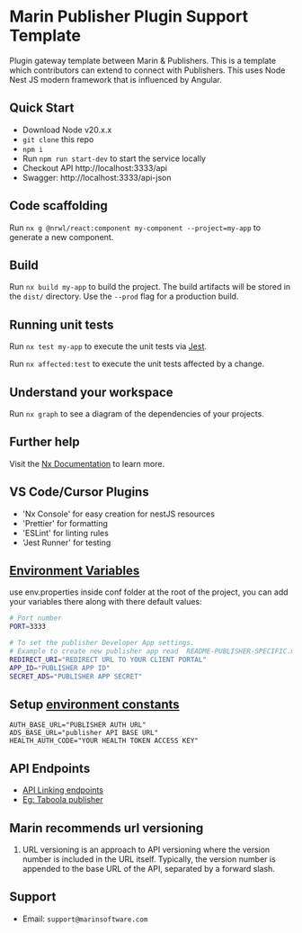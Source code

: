 # Marin Publisher Plugin Support Template

Plugin gateway template between Marin & Publishers. This is a template which contributors can extend to connect with Publishers. This uses Node Nest JS modern framework that is influenced by Angular.

## Quick Start

- Download Node v20.x.x
- `git clone` this repo
- `npm i`
- Run `npm run start-dev` to start the service locally
- Checkout API http://localhost:3333/api
- Swagger: http://localhost:3333/api-json

## Code scaffolding

Run `nx g @nrwl/react:component my-component --project=my-app` to generate a new component.

## Build

Run `nx build my-app` to build the project. The build artifacts will be stored in the `dist/` directory. Use the `--prod` flag for a production build.

## Running unit tests

Run `nx test my-app` to execute the unit tests via [Jest](https://jestjs.io).

Run `nx affected:test` to execute the unit tests affected by a change.

## Understand your workspace

Run `nx graph` to see a diagram of the dependencies of your projects.

## Further help

Visit the [Nx Documentation](https://nx.dev) to learn more.

## VS Code/Cursor Plugins

- 'Nx Console' for easy creation for nestJS resources
- 'Prettier' for formatting
- 'ESLint' for linting rules
- 'Jest Runner' for testing

## [Environment Variables](conf/env.properties)

use env.properties inside conf folder at the root of the project, you can add your variables there along with there default values:

```bash
# Port number
PORT=3333

# To set the publisher Developer App settings.
# Example to create new publisher app read  README-PUBLISHER-SPECIFIC.md
REDIRECT_URI="REDIRECT URL TO YOUR CLIENT PORTAL"
APP_ID="PUBLISHER APP ID"
SECRET_ADS="PUBLISHER APP SECRET"
```

## Setup [environment constants](apps/api/src/environments/environment.ts)

```
AUTH_BASE_URL="PUBLISHER AUTH URL"
ADS_BASE_URL="publisher API BASE URL"
HEALTH_AUTH_CODE="YOUR HEALTH TOKEN ACCESS KEY"
```

## API Endpoints

- [API Linking endpoints](README-API-HANDLING.md)
- [Eg: Taboola publisher](README-PUBLISHER-SPECIFIC.md)

## Marin recommends url versioning

1. URL versioning is an approach to API versioning where the version number is included in the URL itself. Typically, the version number is appended to the base URL of the API, separated by a forward slash.

## Support

- Email: `support@marinsoftware.com`
